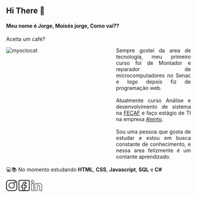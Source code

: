 <!--**moisesjlima/moisesjlima** is a ✨ _special_ ✨ repository because its `README.md` (this file) appears on your GitHub profile. -->
## Hi There 👋

<h4 align="left">Meu nome é Jorge, Moisés jorge, Como vai??</h4>
<p>Aceita um café?</p>
<img src="https://octocat-generator-assets.githubusercontent.com/my-octocat-1621733581579.png" width="300px" height="320px" align="left" alt="myoctocat">
<p align="justify"> 
Sempre gostei da area de tecnologia, meu primeiro curso foi de Montador e reparador de microcomputadores no Senac e logo depois fiz de programação web.<br><br>
Atualmente curso Análise e desenvolvimento de sistema na <a href="https://www.fecaf.com.br/">FECAF</a> e faço estágio de TI na empresa <a href="https://atento.com/pb/">Atento</a>.<br><br>Sou uma pessoa que gosta de estudar e estou em busca constante de conhecimento, e nessa area felizmente é um contante aprendizado.<br><br>💻📚 No momento estudando <strong>HTML</strong>, <strong>CSS</strong>, <strong>Javascript</strong>, 
  <strong>SQL</strong> e <strong>C#</strong>
</p>

<p>
<a href="https://www.instagram.com/moises_jorgecl/"><img src="instagram.png" alt="moisesjorge" height="30px" width="30px" align="center"/></a>
<a href="https://www.instagram.com/moises_jorgecl/"><img src="facebook.png" alt="moisesjorge" height="30px" width="30px" align="center"/></a>
<a href="https://www.linkedin.com/in/mois%C3%A9s-jorge-costa-lima-01581a17b/"><img src="linkedin.png" alt="moisesjorge" height="30px" width="30px" align="center"/></a>
</p>
